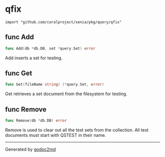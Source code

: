 
# qfix
    import "github.com/coralproject/xenia/pkg/query/qfix"






## func Add
``` go
func Add(db *db.DB, set *query.Set) error
```
Add inserts a set for testing.


## func Get
``` go
func Get(fileName string) (*query.Set, error)
```
Get retrieves a set document from the filesystem for testing.


## func Remove
``` go
func Remove(db *db.DB) error
```
Remove is used to clear out all the test sets from the collection.
All test documents must start with QSTEST in their name.









- - -
Generated by [godoc2md](http://godoc.org/github.com/davecheney/godoc2md)